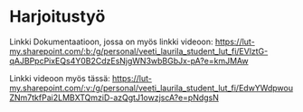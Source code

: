 # Harjoitustyö

Linkki Dokumentaatioon, jossa on myös linkki videoon:
https://lut-my.sharepoint.com/:b:/g/personal/veeti_laurila_student_lut_fi/EVlztG-qAJBPpcPixEQs4Y0B2CdzEsNjgWN3wbBGbJx-pA?e=kmJMAw

Linkki videoon myös tässä:
https://lut-my.sharepoint.com/:v:/g/personal/veeti_laurila_student_lut_fi/EdwYWdpwouZNm7tkfPai2LMBXTQmziD-azQgtJ1owzjscA?e=pNdgsN
